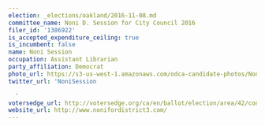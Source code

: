 ```yaml
---
election: _elections/oakland/2016-11-08.md
committee_name: Noni D. Session for City Council 2016
filer_id: '1386922'
is_accepted_expenditure_ceiling: true
is_incumbent: false
name: Noni Session
occupation: Assistant Librarian
party_affiliation: Democrat
photo_url: https://s3-us-west-1.amazonaws.com/odca-candidate-photos/Noni-Session2.png
twitter_url: 'NoniSession

  '
votersedge_url: http://votersedge.org/ca/en/ballot/election/area/42/contests/contest/13236/candidate/130758?&county=Alameda%20County&election_authority_id=1
website_url: http://www.nonifordistrict3.com/
---
```

